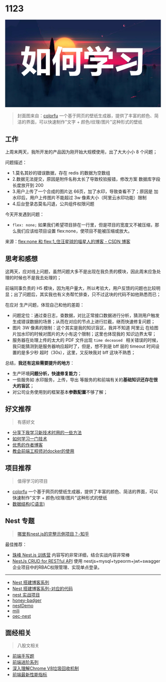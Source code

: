 
# 1123

![](./imgs/how-to-study.png)

> 封面图来自：[colorfu](https://colorfu.art) 一个基于网页的壁纸生成器，提供了丰富的颜色、简洁的界面，可以快速制作"文字 + 颜色/纹理/图片"这种形式的壁纸

## 工作

上周末两天，我所开发的产品因为刚开始大规模使用，出了大大小小 8 个问题；

问题描述：

- 1.莫名其妙的错误数据，存在 redis 的数据为空数组
- 2.数据无法提交，原因是附件名称太长了导致校验报错，修改方案 数据库字段长度放开到 200
- 3.用户上传了一个合成的图片达 66页，加了水印，导致查看不了；原因是 加水印后，用户上传图片不能超过 3w 像素大小（阿里云水印功能）限制
- 4.后台登录态莫名闪退，公共组件权限问题

今天开发遇到问题：

- `flex: none;` 如果我们希望项目排在一行里，但是项目的宽度又不被压缩，那么我们应该给项目设置 flex:none，使项目不能被压缩或放大。

来源：[flex:none 和 flex:1_住汪星球的喵星人的博客 - CSDN 博客](https://blog.csdn.net/weixin_43117402/article/details/104632042)


## 思考和感想

这两天，应对线上问题，虽然问题大多不是出现在我负责的模块，因此周末应急处理的时候也不是我去处理的；

前端同事负责的 H5 模块，因为用户量大，所以考验大，用户反馈的问题也比较明显；出了问题后，其实我也有义务帮忙排查，只不过这块的代码不如他熟悉而已；

在应对 生产问题，体现自己和他的差距：

- 问题定位：通过查日志，查数据，对比正常接口数据进行分析，猜测用户触发生成错误数据的场景；从而在对应的节点上进行拦截，继而快速修复问题；
- 图片 3W 像素的限制：这个其实是我的知识盲区，我并不知道 阿里云 在给图片加水印的时候对图片的大小有这个限制；这里也体现我的 知识边界太窄；
- 服务器在处理上传的太大的 PDF 文件出现 `time deceased ` 相关错误的时候，我只能猜测到是服务器响应超时了，但是，想不到是 bff 层的 timeout 时间设置的是多少秒 超时（30s），这里，又反映我对 bff 这块不熟悉；

总结，**我还有这些需要提升的地方**：

- 生产环境**问题分析，快速修复能力**；
- 一些服务如 水印服务，上传，导出 等服务的和前端有关的**基础知识还存在很大的盲区**；
- 对公司业务使用到的框架基本**参数配置**不够了解；


## 好文推荐
> 有感好文


- [分享下我学习新技术时用的一些方法](https://www.v2ex.com/t/816981#reply16)
- [如何学习一门技术](https://www.bmpi.dev/dev/how-to-learn-tech/)
- [优秀的作者博客](http://www.chengweiyang.cn/) 
- [教会前端工程师对docker的使用](https://juejin.cn/post/6844904135477690376) 

## 项目推荐
> 值得学习的项目

- [colorfu](https://colorfu.art/) 一个基于网页的壁纸生成器，提供了丰富的颜色、简洁的界面，可以快速制作"文字 + 颜色/纹理/图片"这种形式的壁纸
- [数据结构(C语言)](https://github.com/LookCos/learn-data-structures) 


## Nest 专题

> [哪里有nest.js的完整示例项目？-知乎](https://www.zhihu.com/question/328171275)

最佳推荐：

- [珠峰 Nest.js 训练营](https://gitee.com/zhufengpeixun/zhufeng-nestjs)  内容写的非常详细，结合实战内容非常棒
- [NestJs CRUD for RESTful API](https://github.com/kuangshp/nestjs-mysql-api) 使用 nestjs+mysql+typeorm+jwt+swagger 企业项目中的RBAC权限管理、实现单点登录。

---

- [Nest 搭建博客系列](https://juejin.cn/post/6992097780487929870)
- [Nest 搭建博客系列-对应的代码](https://github.com/huihuipan/blog-serve)
- [nest 实战项目](https://github.com/nestjs/awesome-nestjs)
- [honey-badger](https://github.com/sxlwar/honey-badger)
- [nestDemo](https://github.com/FunnyLiu/nestDemo)
- [mili](https://github.com/shen100/mili)
- [oec-nest](https://github.com/yobett/oec-nest)


## 面经相关
> 八股文相关

- [前端手写题](https://juejin.cn/post/7033275515880341512#heading-22) 
- [前端进阶系列](https://yangbo5207.github.io/wutongluo/ji-chu-jin-jie-xi-lie/ba-3001-ke-li-hua.html)
- [深入理解Chrome V8垃圾回收机制](https://github.com/yacan8/blog/issues/33) 
- [前端最新性能指标](https://juejin.cn/post/6850037270729359367) 
